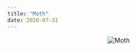 ```yaml
---
title: "Moth"
date: 2020-07-31
---
```


<div align="center">
<img src="{{site.github.url}}/files/2020/06/moth-2020-06.jpg" alt="Moth"/>
</div>

